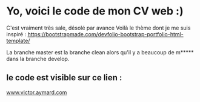 # Yo, voici le code de mon CV web :)
C'est vraiment très sale, désolé par avance
Voilà le thème dont je me suis inspiré : https://bootstrapmade.com/devfolio-bootstrap-portfolio-html-template/

La branche master est la branche clean alors qu'il y a beaucoup de m***** dans la branche develop.

## le code est visible sur ce lien :
www.victor.aymard.com
